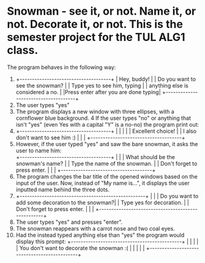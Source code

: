 # Snowman - see it, or not. Name it, or not. Decorate it, or not. This is the semester project for the TUL ALG1 class.

The program behaves in the following way:

1.  +-------------------------------------+
    |              Hey, buddy!            |
    |   Do you want to see the snowman?   |
    |     Type yes to see him, typing     |
    |   anything else is considered a no. |
    |Press enter after you are done typing|
    +-------------------------------------+
2. The user types "yes"
3. The program displays a new window with three ellipses, with a cornflower blue background. 
4  If the user types "no" or anything that isn't "yes" (even Yes with a capital "Y" is a no-no) the program print out:
5.  +-------------------------------------+
		|                                     |
		|                                     |
		|            Excellent choice!        |
		|    I also don't want to see him :)  |
		|                                     |
		+-------------------------------------+
6.  However, if the user typed "yes" and saw the bare snowman, it asks the user to name him:     
    +-------------------------------------+
    |                                     |
    |  What should be the snowman's name? |
    |     Type the name of the snowman.   |
    |      Don't forget to press enter.   |
    |                                     |
    +-------------------------------------+
7. The program changes the bar title of the opened windows based on the input of the user. Now, instead of "My name is...", 
it displays the user inputted name behind the three dots.
8.  +---------------------------------------------------+
    |                                                   |
    | Do you want to add some decoration to the snowman?|
    |           Type yes for decoration.                |
    |          Don't forget to press enter.             |
    |                                                   |
    +---------------------------------------------------+
9.  The user types "yes" and presses "enter".
10. The snowman reappears with a carrot nose and two coal eyes.
11. Had the instead typed anything else than "yes" the program would display this prompt:
    +---------------------------------------------+
    |                                             |
    |                                             |
    |  You don't want to decorate the snowman :(  |
    |                                             |
    |                                             |
    +---------------------------------------------+

